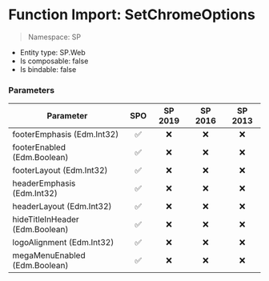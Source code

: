 # Function Import: SetChromeOptions

> Namespace: SP

- Entity type: SP.Web
- Is composable: false
- Is bindable: false

### Parameters

Parameter | SPO | SP 2019 | SP 2016 | SP 2013
----------|:---:|:-------:|:-------:|:-------:
footerEmphasis (Edm.Int32) | ✅ | ❌ | ❌ | ❌
footerEnabled (Edm.Boolean) | ✅ | ❌ | ❌ | ❌
footerLayout (Edm.Int32) | ✅ | ❌ | ❌ | ❌
headerEmphasis (Edm.Int32) | ✅ | ❌ | ❌ | ❌
headerLayout (Edm.Int32) | ✅ | ❌ | ❌ | ❌
hideTitleInHeader (Edm.Boolean) | ✅ | ❌ | ❌ | ❌
logoAlignment (Edm.Int32) | ✅ | ❌ | ❌ | ❌
megaMenuEnabled (Edm.Boolean) | ✅ | ❌ | ❌ | ❌